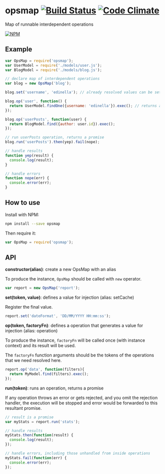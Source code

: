 # opsmap [![Build Status](https://travis-ci.org/edinella/opsmap.png?branch=master)](https://travis-ci.org/edinella/opsmap) [![Code Climate](https://codeclimate.com/github/edinella/opsmap.png)](https://codeclimate.com/github/edinella/opsmap)
Map of runnable interdependent operations

[![NPM](https://nodei.co/npm/opsmap.png)](https://npmjs.org/package/opsmap)

## Example

```js
var OpsMap = require('opsmap');
var UserModel = require('./models/user.js');
var BlogModel = require('./models/blog.js');

// declare map of interdependent operations
var blog = new OpsMap('blog');

blog.set('username', 'edinella'); // already resolved values can be setted

blog.op('user', function() {
  return UserModel.findOne({username: 'edinella'}).exec(); // returns a promise
});

blog.op('userPosts', function(user) {
  return BlogModel.find({author: user.id}).exec();
});

// run userPosts operation, returns a promise
blog.run('userPosts').then(yep).fail(nope);

// handle results
function yep(result) {
  console.log(result);
}

// handle errors
function nope(err) {
  console.error(err);
}
```

## How to use
Install with NPM:
```sh
npm install --save opsmap
```

Then require it:
```js
var OpsMap = require('opsmap');
```

## API

**constructor(alias)**: create a new OpsMap with an alias

To produce the instance, `OpsMap` should be called with `new` operator.

```js
var report = new OpsMap('report');
```

**set(token, value)**: defines a value for injection (alias: setCache)

Register the final value.

```js
report.set('dateFormat', 'DD/MM/YYYY HH:mm:ss');
```

**op(token, factoryFn)**: defines a operation that generates a value for injection (alias: operation)

To produce the instance, `factoryFn` will be called once (with instance context) and its result will be used.

The `factoryFn` function arguments should be the tokens of the operations that we need resolved here.

```js
report.op('data', function(filters){
  return MyModel.find(filters).exec();
});
```

**run(token)**: runs an operation, returns a promise

If any operation throws an error or gets rejected, and you omit the rejection handler, the execution will be stopped and error would be forwarded to this resultant promise.

```js
// result is a promise
var myStats = report.run('stats');

// handle results
myStats.then(function(result) {
  console.log(result);
});

// handle errors, including those unhandled from inside operations
myStats.fail(function(err) {
  console.error(err);
});
```

